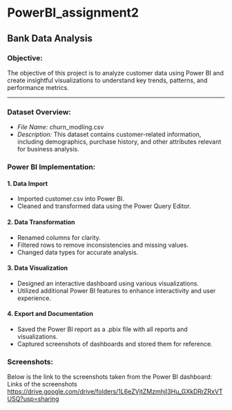 # PowerBI_assignment2
## Bank Data Analysis

### Objective:
The objective of this project is to analyze customer data using Power BI and create insightful visualizations to understand key trends, patterns, and performance metrics.

---

### Dataset Overview:

- *File Name:* churn_modling.csv
- *Description:* This dataset contains customer-related information, including demographics, purchase history, and other attributes relevant for business analysis.

### Power BI Implementation:

#### 1. Data Import
- Imported customer.csv into Power BI.
- Cleaned and transformed data using the Power Query Editor.

#### 2. Data Transformation
- Renamed columns for clarity.
- Filtered rows to remove inconsistencies and missing values.
- Changed data types for accurate analysis.

#### 3. Data Visualization
- Designed an interactive dashboard using various visualizations.
- Utilized additional Power BI features to enhance interactivity and user experience.

#### 4. Export and Documentation
- Saved the Power BI report as a .pbix file with all reports and visualizations.
- Captured screenshots of dashboards and stored them for reference.

### Screenshots:
Below is the link to the screenshots taken from the Power BI dashboard:  
Links of the screenshots https://drive.google.com/drive/folders/1L6eZVjtZMzmhjI3Hu_GXkDRrZRxVTUSQ?usp=sharing
